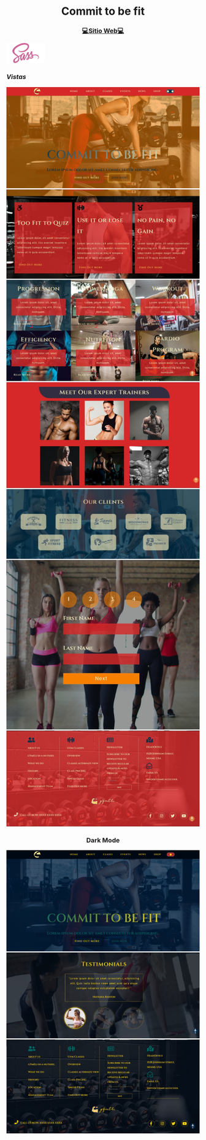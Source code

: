 <h1 align="center"> Commit to be fit </h1> 
<h3 align="center"><a href="https://eloquent-pixie-77761f.netlify.app/">💻Sitio Web💻</a></h3> 

<a href="https://sass-lang.com/guide"><img src="sass.png" alt="Sass" width="100"></a>
### *Vistas*
![image](./1.jpeg)
![image](./2.jpeg)
![image](./3.jpeg)
![image](./4.jpeg)
![image](./6.jpeg)
![image](./7.jpeg)
![image](./8.jpeg)

<h3 align="center">Dark Mode</h3> 

![image](./9.jpeg)
![image](./10.jpeg)
![image](./11.jpeg)